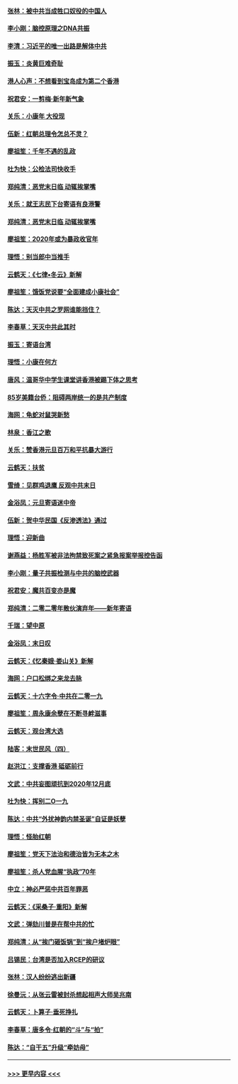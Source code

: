 #### [张林：被中共当成牲口奴役的中国人](../pages/nsc993/n11782397.md?t=01110502) 
#### [李小刚：脑控原理之DNA共振](../pages/nsc993/n11780962.md?t=01110502) 
#### [李清：习近平的唯一出路是解体中共](../pages/nsc993/n11780866.md?t=01110502) 
#### [振玉：炎黄巨难奇耻](../pages/nsc993/n11779632.md?t=01110502) 
#### [港人心声：不想看到宝岛成为第二个香港](../pages/nsc993/n11778817.md?t=01110502) 
#### [祝君安：一剪梅‧新年新气象](../pages/nsc993/n11776340.md?t=01110502) 
#### [关乐：小康年 大役现](../pages/nsc993/n11774213.md?t=01110502) 
#### [伍新：红朝总理令怎总不灵？](../pages/nsc993/n11770813.md?t=01110502) 
#### [廖祖笙：千年不遇的乱政](../pages/nsc993/n11770373.md?t=01110502) 
#### [吐为快：公检法司快收手](../pages/nsc993/n11770359.md?t=01110502) 
#### [郑纯清：恶党末日临 动辄挨掌嘴](../pages/nsc993/n11769912.md?t=01110502) 
#### [关乐：就王志民下台寄语有良港警](../pages/nsc993/n11769903.md?t=01110502) 
#### [郑纯清：恶党末日临 动辄挨掌嘴](../pages/nsc993/n11769356.md?t=01110502) 
#### [廖祖笙：2020年或为暴政收官年](../pages/nsc993/n11768216.md?t=01110502) 
#### [理悟：别当郎中当推手](../pages/nsc993/n11768243.md?t=01110502) 
#### [云鹤天：《七律▪冬云》新解](../pages/nsc993/n11768204.md?t=01110502) 
#### [廖祖笙：饿饭党说要“全面建成小康社会”](../pages/nsc993/n11767482.md?t=01110502) 
#### [陈达：天灭中共之罗网谁能挡住？](../pages/nsc993/n11767465.md?t=01110502) 
#### [李春草：天灭中共此其时](../pages/nsc993/n11767452.md?t=01110502) 
#### [振玉：寄语台湾](../pages/nsc993/n11767432.md?t=01110502) 
#### [理悟：小康在何方](../pages/nsc993/n11767394.md?t=01110502) 
#### [唐风：温哥华中学生课堂讲香港被踢下体之思考](../pages/nsc993/n11766848.md?t=01110502) 
#### [85岁美籍台侨：阻碍两岸统一的是共产制度](../pages/nsc993/n11765043.md?t=01110502) 
#### [海网：龟蛇对鼠哭新愁](../pages/nsc993/n11764895.md?t=01110502) 
#### [林泉：香江之歌](../pages/nsc993/n11764415.md?t=01110502) 
#### [关乐：赞香港元旦百万和平抗暴大游行](../pages/nsc993/n11764382.md?t=01110502) 
#### [云鹤天：扶贫](../pages/nsc993/n11764245.md?t=01110502) 
#### [雪绮：见群鸡退鹰  反观中共末日](../pages/nsc993/n11762112.md?t=01110502) 
#### [金浴凤：元旦寄语迷中帝](../pages/nsc993/n11761788.md?t=01110502) 
#### [伍新：贺中华民国《反渗透法》通过](../pages/nsc993/n11761994.md?t=01110502) 
#### [理悟：迎新曲](../pages/nsc993/n11761152.md?t=01110502) 
#### [谢燕益：杨胜军被非法拘禁致死案之紧急报案举报控告函](../pages/nsc993/n11756134.md?t=01110502) 
#### [李小刚：量子共振检测与中共的脑控武器](../pages/nsc993/n11754518.md?t=01110502) 
#### [祝君安：魔共百变亦是魔](../pages/nsc993/n11754469.md?t=01110502) 
#### [郑纯清：二零二零年散伙演弃年——新年寄语](../pages/nsc993/n11754195.md?t=01110502) 
#### [千瑞：望中原](../pages/nsc993/n11754159.md?t=01110502) 
#### [金浴凤：末日叹](../pages/nsc993/n11752359.md?t=01110502) 
#### [云鹤天：《忆秦娥‧娄山关》新解](../pages/nsc993/n11752348.md?t=01110502) 
#### [海网：户口松绑之来龙去脉](../pages/nsc993/n11752328.md?t=01110502) 
#### [云鹤天：十六字令‧中共在二零一九](../pages/nsc993/n11752305.md?t=01110502) 
#### [廖祖笙：周永康余孽在不断寻衅滋事](../pages/nsc993/n11751013.md?t=01110502) 
#### [云鹤天：观台湾大选](../pages/nsc993/n11751007.md?t=01110502) 
#### [陆客：末世民风（四）](../pages/nsc993/n11749203.md?t=01110502) 
#### [赵洪江：支撑香港 砥砺前行](../pages/nsc993/n11748482.md?t=01110502) 
#### [文武：中共妄图顽抗到2020年12月底](../pages/nsc993/n11748446.md?t=01110502) 
#### [吐为快：挥别二O一九](../pages/nsc993/n11748411.md?t=01110502) 
#### [陈达：中共“外扰神韵内禁圣诞”自证是妖孽](../pages/nsc993/n11748226.md?t=01110502) 
#### [理悟：怪胎红朝](../pages/nsc993/n11748206.md?t=01110502) 
#### [廖祖笙：党天下法治和德治皆为无本之木](../pages/nsc993/n11748135.md?t=01110502) 
#### [廖祖笙：杀人党血腥“执政”70年](../pages/nsc993/n11745144.md?t=01110502) 
#### [中立：神必严惩中共百年罪恶](../pages/nsc993/n11744970.md?t=01110502) 
#### [云鹤天：《采桑子‧重阳》新解](../pages/nsc993/n11744948.md?t=01110502) 
#### [文武：弹劾川普是在帮中共的忙](../pages/nsc993/n11744758.md?t=01110502) 
#### [郑纯清：从“挨门砸饭锅”到“挨户堵炉眼”](../pages/nsc993/n11744745.md?t=01110502) 
#### [吕锡民：台湾是否加入RCEP的研议](../pages/nsc993/n11744701.md?t=01110502) 
#### [张林：汉人纷纷逃出新疆](../pages/nsc993/n11743530.md?t=01110502) 
#### [徐曼沅：从张云雷被封杀想起相声大师吴兆南](../pages/nsc993/n11741816.md?t=01110502) 
#### [云鹤天：卜算子‧垂死挣扎](../pages/nsc993/n11739956.md?t=01110502) 
#### [李春草：唐多令‧红朝的“斗”与“拍”](../pages/nsc993/n11739830.md?t=01110502) 
#### [陈达：“自干五”升级“牵妨母”](../pages/nsc993/n11739724.md?t=01110502) 

----
#### [ >>> 更早内容 <<< ](../indexes/nsc993-earlier.md)

